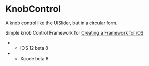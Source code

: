 # KnobControl
A knob control like the UISlider, but in a circular form.

Simple knob Control Framework for [Creating a Framework for iOS](https://www.raywenderlich.com/5109-creating-a-framework-for-ios)

- - iOS 12 beta 8
- - Xcode beta 6
